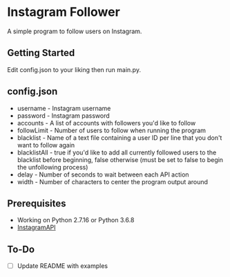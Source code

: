 # Instagram Follower

A simple program to follow users on Instagram.

## Getting Started

Edit config.json to your liking then run main.py.

## config.json

* username - Instagram username
* password - Instagram password
* accounts - A list of accounts with followers you'd like to follow
* followLimit - Number of users to follow when running the program
* blacklist - Name of a text file containing a user ID per line that you don't want to follow again
* blacklistAll - true if you'd like to add all currently followed users to the blacklist before beginning, false otherwise (must be set to false to begin the unfollowing process)
* delay - Number of seconds to wait between each API action
* width - Number of characters to center the program output around

## Prerequisites

* Working on Python 2.7.16 or Python 3.6.8
* [InstagramAPI](https://github.com/LevPasha/Instagram-API-python)

## To-Do

- [ ] Update README with examples